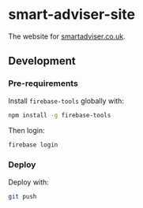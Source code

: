 # smart-adviser-site

The website for [smartadviser.co.uk](https://www.smartadviser.co.uk).

## Development

### Pre-requirements

Install `firebase-tools` globally with:

```bash
npm install -g firebase-tools
```

Then login:

```bash
firebase login
```

### Deploy

Deploy with:

```bash
git push
```
